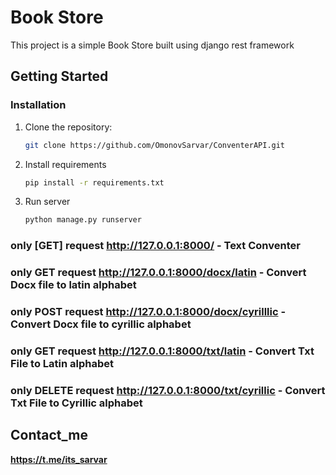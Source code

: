 # Book Store

This project is a simple Book Store built using django rest framework

## Getting Started

### Installation

1. Clone the repository:

   ```sh
   git clone https://github.com/OmonovSarvar/ConventerAPI.git

2. Install requirements
   
   ```sh
   pip install -r requirements.txt
   
3. Run server
   ```sh
   python manage.py runserver

### only [GET] request http://127.0.0.1:8000/ - Text Conventer
### only GET request http://127.0.0.1:8000/docx/latin - Convert Docx file to latin alphabet
### only POST request http://127.0.0.1:8000/docx/cyrilllic - Convert Docx file to cyrillic alphabet 
### only GET request http://127.0.0.1:8000/txt/latin - Convert Txt File to Latin alphabet
### only DELETE request http://127.0.0.1:8000/txt/cyrillic - Convert Txt File to Cyrillic alphabet

## Contact_me

__https://t.me/its_sarvar__
